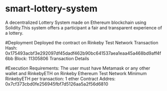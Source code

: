 # smart-lottery-system

A decentralized Lottery System made on Ethereum blockchain using Solidity.This system offers a participant a fair and transparent experience of a lottery.

#Deployment
Deployed the contract on Rinkeby Test Network
Transaction Hash: 0x175493acbf3e292097df45dadf462b90bc641537aea1eaa45a468bd9aff4f6bb
Block: 11305806
Transaction Details

#Execution
Requirements: The user must have Metamask or any other wallet and RinkebyETH on Rinkeby Ethereum Test Network
Minimum RinkebyETH per transaction: 1 ether
Contract Addres: 0x7cf373cbd0fe256945fbf7d5126aa5a2f56d6810
